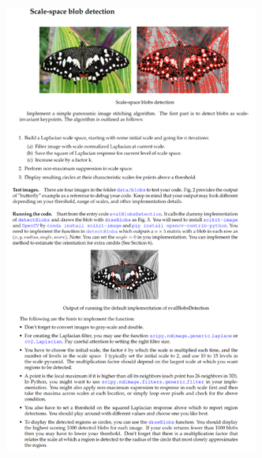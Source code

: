 ![Question 1](https://github.com/ykamoji/blob-detection/blob/main/img_refs/question_1.png?raw=true)
![Question 2](https://github.com/ykamoji/blob-detection/blob/main/img_refs/question_2.png?raw=true)

